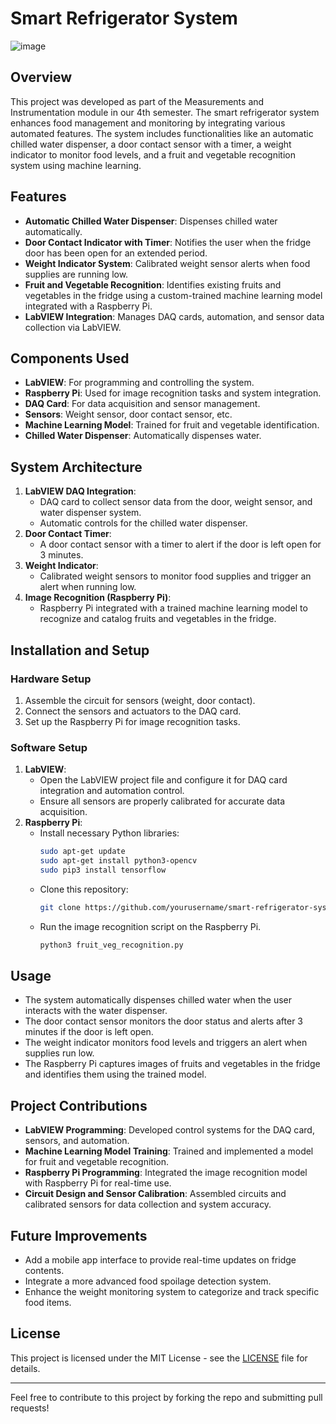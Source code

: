 # Smart Refrigerator System
![image](https://github.com/user-attachments/assets/3fb4443d-8b69-4f83-b720-9390a5bed5bf)
## Overview
This project was developed as part of the Measurements and Instrumentation module in our 4th semester. The smart refrigerator system enhances food management and monitoring by integrating various automated features. The system includes functionalities like an automatic chilled water dispenser, a door contact sensor with a timer, a weight indicator to monitor food levels, and a fruit and vegetable recognition system using machine learning.

## Features
- **Automatic Chilled Water Dispenser**: Dispenses chilled water automatically.
- **Door Contact Indicator with Timer**: Notifies the user when the fridge door has been open for an extended period.
- **Weight Indicator System**: Calibrated weight sensor alerts when food supplies are running low.
- **Fruit and Vegetable Recognition**: Identifies existing fruits and vegetables in the fridge using a custom-trained machine learning model integrated with a Raspberry Pi.
- **LabVIEW Integration**: Manages DAQ cards, automation, and sensor data collection via LabVIEW.

## Components Used
- **LabVIEW**: For programming and controlling the system.
- **Raspberry Pi**: Used for image recognition tasks and system integration.
- **DAQ Card**: For data acquisition and sensor management.
- **Sensors**: Weight sensor, door contact sensor, etc.
- **Machine Learning Model**: Trained for fruit and vegetable identification.
- **Chilled Water Dispenser**: Automatically dispenses water.

## System Architecture
1. **LabVIEW DAQ Integration**:
    - DAQ card to collect sensor data from the door, weight sensor, and water dispenser system.
    - Automatic controls for the chilled water dispenser.
2. **Door Contact Timer**:
    - A door contact sensor with a timer to alert if the door is left open for 3 minutes.
3. **Weight Indicator**:
    - Calibrated weight sensors to monitor food supplies and trigger an alert when running low.
4. **Image Recognition (Raspberry Pi)**:
    - Raspberry Pi integrated with a trained machine learning model to recognize and catalog fruits and vegetables in the fridge.
    
## Installation and Setup

### Hardware Setup
1. Assemble the circuit for sensors (weight, door contact).
2. Connect the sensors and actuators to the DAQ card.
3. Set up the Raspberry Pi for image recognition tasks.

### Software Setup
1. **LabVIEW**:
    - Open the LabVIEW project file and configure it for DAQ card integration and automation control.
    - Ensure all sensors are properly calibrated for accurate data acquisition.
2. **Raspberry Pi**:
    - Install necessary Python libraries:
      ```bash
      sudo apt-get update
      sudo apt-get install python3-opencv
      sudo pip3 install tensorflow
      ```
    - Clone this repository:
      ```bash
      git clone https://github.com/yourusername/smart-refrigerator-system.git
      ```
    - Run the image recognition script on the Raspberry Pi.
      ```bash
      python3 fruit_veg_recognition.py
      ```

## Usage
- The system automatically dispenses chilled water when the user interacts with the water dispenser.
- The door contact sensor monitors the door status and alerts after 3 minutes if the door is left open.
- The weight indicator monitors food levels and triggers an alert when supplies run low.
- The Raspberry Pi captures images of fruits and vegetables in the fridge and identifies them using the trained model.

## Project Contributions
- **LabVIEW Programming**: Developed control systems for the DAQ card, sensors, and automation.
- **Machine Learning Model Training**: Trained and implemented a model for fruit and vegetable recognition.
- **Raspberry Pi Programming**: Integrated the image recognition model with Raspberry Pi for real-time use.
- **Circuit Design and Sensor Calibration**: Assembled circuits and calibrated sensors for data collection and system accuracy.

## Future Improvements
- Add a mobile app interface to provide real-time updates on fridge contents.
- Integrate a more advanced food spoilage detection system.
- Enhance the weight monitoring system to categorize and track specific food items.

## License
This project is licensed under the MIT License - see the [LICENSE](LICENSE) file for details.

---

Feel free to contribute to this project by forking the repo and submitting pull requests!
